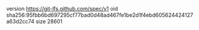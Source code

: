 version https://git-lfs.github.com/spec/v1
oid sha256:95fbb6bd697295cf77bad0d48ad467fe1be2d1f4ebd605624424127a63d2cc74
size 28601
